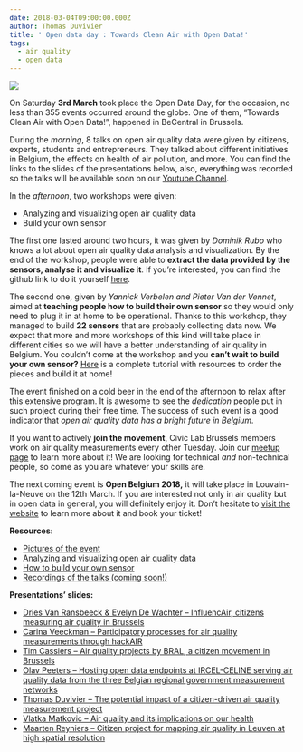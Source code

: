 ```yaml
---
date: 2018-03-04T09:00:00.000Z
author: Thomas Duvivier
title: ' Open data day : Towards Clean Air with Open Data!'
tags:
  - air quality
  - open data
---
```


[![](https://be.okfn.org/files/2018/03/towards-clean-air-1.png)](https://be.okfn.org/files/2018/03/towards-clean-air-1.png)

On Saturday **3rd March** took place the Open Data Day, for the occasion, no less than 355 events occurred around the globe. One of them, “Towards Clean Air with Open Data!”, happened in BeCentral in Brussels.

During the _morning_, 8 talks on open air quality data were given by citizens, experts, students and entrepreneurs. They talked about different initiatives in Belgium, the effects on health of air pollution, and more. You can find the links to the slides of the presentations below, also, everything was recorded so the talks will be available soon on our [Youtube Channel](https://www.youtube.com/channel/UCXSJAzi8EW3PXBBrYJTDSOw).

In the _afternoon_, two workshops were given:

- Analyzing and visualizing open air quality data
- Build your own sensor

The first one lasted around two hours, it was given by _Dominik Rubo_ who knows a lot about open air quality data analysis and visualization. By the end of the workshop, people were able to **extract the data provided by the sensors, analyse it and visualize it**. If you’re interested, you can find the github link to do it yourself [here](https://github.com/dr-1/air-data-workshop).

The second one, given by _Yannick Verbelen and Pieter Van der Vennet_, aimed at **teaching people how to build their own sensor** so they would only need to plug it in at home to be operational. Thanks to this workshop, they managed to build **22 sensors** that are probably collecting data now. We expect that more and more workshops of this kind will take place in different cities so we will have a better understanding of air quality in Belgium. You couldn’t come at the workshop and you **can’t wait to build your own sensor?** [Here](http://influencair.be/build-your-sensor/) is a complete tutorial with resources to order the pieces and build it at home!

The event finished on a cold beer in the end of the afternoon to relax after this extensive program. It is awesome to see the _dedication_ people put in such project during their free time. The success of such event is a good indicator that _open air quality data has a bright future in Belgium._

If you want to actively **join the movement**, Civic Lab Brussels members work on air quality measurements every other Tuesday. Join our [meetup page](https://www.meetup.com/fr-FR/Civic-Lab-Brussels/) to learn more about it! We are looking for technical *and* non-technical people, so come as you are whatever your skills are.

The next coming event is **Open Belgium 2018,** it will take place in Louvain-la-Neuve on the 12th March. If you are interested not only in air quality but in open data in general, you will definitely enjoy it. Don’t hesitate to [visit the website](http://2018.openbelgium.be/) to learn more about it and book your ticket!

**Resources:**

- [Pictures of the event](https://www.flickr.com/photos/okfn-belgium/albums/72157694143122795)
- [Analyzing and visualizing open air quality data](https://github.com/dr-1/air-data-workshop)
- [How to build your own sensor](http://influencair.be/build-your-sensor/)
- [Recordings of the talks (coming soon!)](https://www.youtube.com/channel/UCXSJAzi8EW3PXBBrYJTDSOw)

**Presentations’ slides:**

- [Dries Van Ransbeeck & Evelyn De Wachter – InfluencAir, citizens measuring air quality in Brussels](https://www.slideshare.net/OpenKnowledgeBE/influencair-citizens-measuring-air-quality)
- [Carina Veeckman – Participatory processes for air quality measurements through hackAIR](https://www.slideshare.net/OpenKnowledgeBE/participatory-processes-for-air-quality-measurements-through-hackair)
- [Tim Cassiers – Air quality projects by BRAL, a citizen movement in Brussels](https://www.slideshare.net/OpenKnowledgeBE/from-citizen-science-towards-coconstructed-air-policies-in-brussels)
- [Olav Peeters – Hosting open data endpoints at IRCEL-CELINE serving air quality data from the three Belgian regional government measurement networks](https://www.slideshare.net/OpenKnowledgeBE/hosting-open-data-endpoints-at-ircelceline-serving-air-quality-data-from-the-three-belgian-regional-government-measurement-networks)
- [Thomas Duvivier – The potential impact of a citizen-driven air quality measurement project](https://www.slideshare.net/OpenKnowledgeBE/the-potential-impact-of-a-citizendriven-air-quality-measurement-project)
- [Vlatka Matkovic – Air quality and its implications on our health](https://www.slideshare.net/OpenKnowledgeBE/air-quality-and-its-implications-on-our-health)
- [Maarten Reyniers – Citizen project for mapping air quality in Leuven at high spatial resolution](https://www.slideshare.net/OpenKnowledgeBE/a-citizen-project-for-mapping-air-quality-in-leuven-at-high-spatial-resolution)
